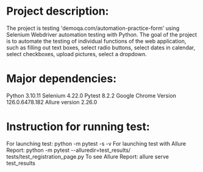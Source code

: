 # Project description:
The project is testing 'demoqa.com/automation-practice-form' using Selenium Webdriver automation testing with Python. 
The goal of the project is to automate the testing of individual functions of the web application, 
such as filling out text boxes, select radio buttons, select dates in calendar, select checkboxes, 
upload pictures, select a dropdown.

# Major dependencies:
Python 3.10.11
Selenium 4.22.0
Pytest 8.2.2
Google Chrome Version 126.0.6478.182 
Allure version 2.26.0

# Instruction for running test:
For launching test: python -m pytest -s -v
For launching test with Allure Report: python -m pytest --alluredir=test_results/ tests/test_registration_page.py
To see Allure Report: allure serve test_results